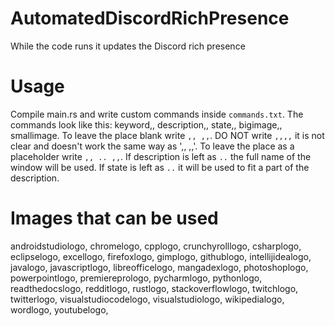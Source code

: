 # AutomatedDiscordRichPresence
While the code runs it updates the Discord rich presence
# Usage
Compile main.rs and write custom commands inside `commands.txt`.
The commands look like this:
keyword,, description,, state,, bigimage,, smallimage.
To leave the place blank write `,, ,,`.
DO NOT write `,,,,` it is not clear and doesn't work the same way as ',, ,,'.
To leave the place as a placeholder write `,, .. ,,`.
If description is left as `..` the full name of the window will be used.
If state is left as `..` it will be used to fit a part of the description.
# Images that can be used
androidstudiologo,
chromelogo,
cpplogo,
crunchyrolllogo,
csharplogo,
eclipselogo,
excellogo,
firefoxlogo,
gimplogo,
githublogo,
intellijidealogo,
javalogo,
javascriptlogo,
libreofficelogo,
mangadexlogo,
photoshoplogo,
powerpointlogo,
premiereprologo,
pycharmlogo,
pythonlogo,
readthedocslogo,
redditlogo,
rustlogo,
stackoverflowlogo,
twitchlogo,
twitterlogo,
visualstudiocodelogo,
visualstudiologo,
wikipedialogo,
wordlogo,
youtubelogo,

